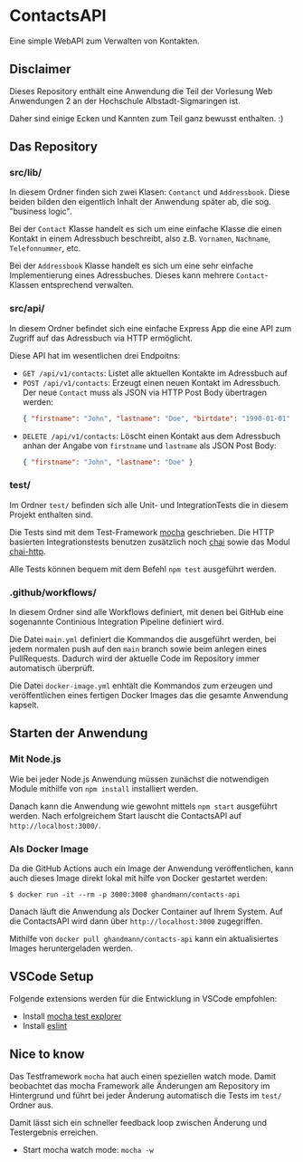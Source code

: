 # ContactsAPI

Eine simple WebAPI zum Verwalten von Kontakten.

## Disclaimer

Dieses Repository enthält eine Anwendung die Teil der Vorlesung Web Anwendungen 2 an der Hochschule Albstadt-Sigmaringen ist.

Daher sind einige Ecken und Kannten zum Teil ganz bewusst enthalten. :)

## Das Repository

### src/lib/

In diesem Ordner finden sich zwei Klasen: `Contanct` und `Addressbook`. Diese beiden bilden den eigentlich Inhalt der Anwendung später ab, die sog. "business logic".

Bei der `Contact` Klasse handelt es sich um eine einfache Klasse die einen Kontakt in einem Adressbuch beschreibt, also z.B. `Vornamen`, `Nachname`, `Telefonnummer`, etc.

Bei der `Addressbook` Klasse handelt es sich um eine sehr einfache Implementierung eines Adressbuches. Dieses kann mehrere `Contact`-Klassen entsprechend verwalten.

### src/api/

In diesem Ordner befindet sich eine einfache Express App die eine API zum Zugriff auf das Adressbuch via HTTP ermöglicht.

Diese API hat im wesentlichen drei Endpoitns:

* `GET /api/v1/contacts`: Listet alle aktuellen Kontakte im Adressbuch auf
* `POST /api/v1/contacts`: Erzeugt einen neuen Kontakt im Adressbuch. Der neue `Contact` muss als JSON via HTTP Post Body übertragen werden:
   ```json
   { "firstname": "John", "lastname": "Doe", "birtdate": "1990-01-01" }
   ```
* `DELETE /api/v1/contacts`: Löscht einen Kontakt aus dem Adressbuch anhan der Angabe von `firstname` und `lastname` als JSON Post Body:
   ```json
   { "firstname": "John", "lastname": "Doe" }
   ```

### test/

Im Ordner `test/` befinden sich alle Unit- und IntegrationTests die in diesem Projekt enthalten sind.

Die Tests sind mit dem Test-Framework [mocha](https://mochajs.org) geschrieben. Die HTTP basierten Integrationstests benutzen zusätzlich noch [chai](https://www.chaijs.com) sowie das Modul [chai-http](https://www.npmjs.com/package/chai-http).

Alle Tests können bequem mit dem Befehl `npm test` ausgeführt werden.

### .github/workflows/

In diesem Ordner sind alle Workflows definiert, mit denen bei GitHub eine sogenannte Continious Integration Pipeline definiert wird.

Die Datei `main.yml` definiert die Kommandos die ausgeführt werden, bei jedem normalen push auf den `main` branch sowie beim anlegen eines PullRequests. Dadurch wird der aktuelle Code im Repository immer automatisch überprüft.

Die Datei `docker-image.yml` enhtält die Kommandos zum erzeugen und veröffentlichen eines fertigen Docker Images das die gesamte Anwendung kapselt.

## Starten der Anwendung

### Mit Node.js

Wie bei jeder Node.js Anwendung müssen zunächst die notwendigen Module mithilfe von `npm install` installiert werden.

Danach kann die Anwendung wie gewohnt mittels `npm start` ausgeführt werden. Nach erfolgreichem Start lauscht die ContactsAPI auf `http://localhost:3000/`.

### Als Docker Image

Da die GitHub Actions auch ein Image der Anwendung veröffentlichen, kann auch dieses Image direkt lokal mit hilfe von Docker gestartet werden:

```
$ docker run -it --rm -p 3000:3000 ghandmann/contacts-api
```

Danach läuft die Anwendung als Docker Container auf Ihrem System. Auf die ContactsAPI wird dann über `http://localhost:3000` zugegriffen.

Mithilfe von `docker pull ghandmann/contacts-api` kann ein aktualisiertes Images heruntergeladen werden.
## VSCode Setup

Folgende extensions werden für die Entwicklung in VSCode empfohlen:

* Install [mocha test explorer](https://marketplace.visualstudio.com/items?itemName=hbenl.vscode-mocha-test-adapter)
* Install [eslint](https://marketplace.visualstudio.com/items?itemName=dbaeumer.vscode-eslint)

## Nice to know
Das Testframework `mocha` hat auch einen speziellen watch mode. Damit beobachtet das mocha Framework alle Änderungen am Repository im Hintergrund und führt bei jeder Änderung automatisch die Tests im `test/` Ordner aus.

Damit lässt sich ein schneller feedback loop zwischen Änderung und Testergebnis erreichen.

* Start mocha watch mode: `mocha -w`